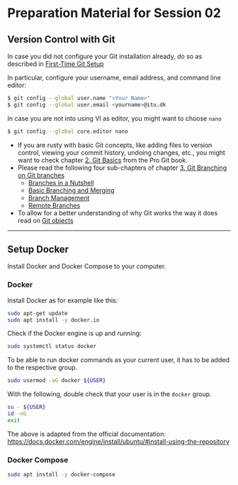 # Preparation Material for Session 02


## Version Control with Git

In case you did not configure your Git installation already, do so as described in [First-Time Git Setup](https://git-scm.com/book/en/v2/Getting-Started-First-Time-Git-Setup)

In particular, configure your username, email address, and command line editor:

```bash
$ git config --global user.name "<Your Name>"
$ git config --global user.email <yourname>@itu.dk
```

In case you are not into using VI as editor, you might want to choose `nano`

```bash
$ git config --global core.editor nano
```

  * If you are rusty with basic Git concepts, like adding files to version control, viewing your commit history, undoing changes, etc., you might want to check chapter [2. Git Basics](https://git-scm.com/book/en/v2/Git-Branching-Branches-in-a-Nutshell) from the Pro Git book.
  * Please read the following four sub-chapters of chapter [3. Git Branching on Git branches](https://git-scm.com/book/en/v2/)
    - [Branches in a Nutshell](https://git-scm.com/book/en/v2/Git-Branching-Branches-in-a-Nutshell)
    - [Basic Branching and Merging](https://git-scm.com/book/en/v2/Git-Branching-Basic-Branching-and-Merging)
    - [Branch Management](https://git-scm.com/book/en/v2/Git-Branching-Branch-Management)
    - [Remote Branches](https://git-scm.com/book/en/v2/Git-Branching-Remote-Branches)
  * To allow for a better understanding of why Git works the way it does read on [Git objects](https://git-scm.com/book/en/v2/Git-Internals-Git-Objects)

-------------------------------

## Setup Docker

Install Docker and Docker Compose to your computer.


### Docker

Install Docker as for example like this:



```bash
sudo apt-get update
sudo apt install -y docker.io
```

Check if the Docker engine is up and running:

```bash
sudo systemctl status docker
```

To be able to run docker commands as your current user, it has to be added to the respective group.

```bash
sudo usermod -aG docker ${USER}
```

With the following, double check that your user is in the `docker` group.

```bash
su - ${USER}
id -nG
exit
```

The above is adapted from the official documentation: https://docs.docker.com/engine/install/ubuntu/#install-using-the-repository


### Docker Compose

```bash
sudo apt install -y docker-compose
```

